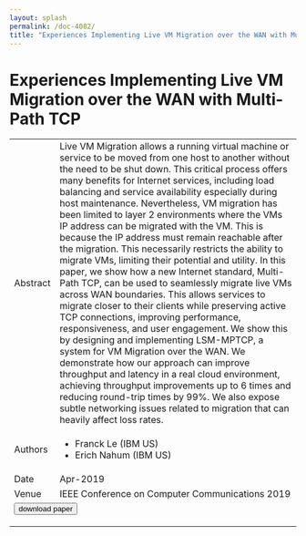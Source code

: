 ```yaml
---
layout: splash
permalink: /doc-4082/
title: "Experiences Implementing Live VM Migration over the WAN with Multi-Path TCP"
---
```


# Experiences Implementing Live VM Migration over the WAN with Multi-Path TCP

<table>
    <tbody>
    <tr>
        <td>Abstract</td>
        <td>Live VM Migration allows a running virtual machine or service to be moved from one host to another without the need to be shut down. This critical process offers many benefits for Internet services, including load balancing and service availability especially during host maintenance. Nevertheless, VM migration has been limited to layer 2 environments where the VMs IP address can be migrated with the VM. This is because the IP address must remain reachable after the migration. This necessarily restricts the ability to migrate VMs, limiting their potential and utility. In this paper, we show how a new Internet standard, Multi-Path TCP, can be used to seamlessly migrate live VMs across WAN boundaries. This allows services to migrate closer to their clients while preserving active TCP connections, improving performance, responsiveness, and user engagement. We show this by designing and implementing LSM-MPTCP, a system for VM Migration over the WAN. We demonstrate how our approach can improve throughput and latency in a real cloud environment, achieving throughput improvements up to 6 times and reducing round-trip times by 99%. We also expose subtle networking issues related to migration that can heavily affect loss rates.</td>
    </tr>
    <tr>
        <td>Authors</td>
        <td>
            <ul>
                <li>Franck Le (IBM US)</li>
                <li>Erich Nahum (IBM US)</li>
            </ul>
        </td>
    </tr>
    <tr>
        <td>Date</td>
        <td>Apr-2019</td>
    </tr>
    <tr>
        <td>Venue</td>
        <td>IEEE Conference on Computer Communications 2019</td>
    </tr>
        <tr>
            <td colspan="2">
                <form method="get" action="https://ibm.box.com/v/doc-4082-paper">
                    <button type="submit">download paper</button>
                </form>
            </td>
        </tr>
    </tbody>
</table>
